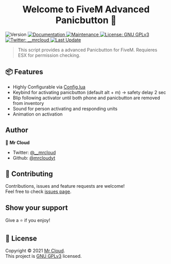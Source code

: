 <h1 align="center">Welcome to FiveM Advanced Panicbutton 👋</h1>
<p>
  <img alt="Version" src="https://img.shields.io/badge/version-1.0.0-blue.svg?cacheSeconds=2592000" />
  <a href="https://github.com/kefranabg/readme-md-generator#readme" target="_blank">
    <img alt="Documentation" src="https://img.shields.io/badge/documentation-no-red" />
  </a>
  <a href="https://github.com/kefranabg/readme-md-generator/graphs/commit-activity" target="_blank">
    <img alt="Maintenance" src="https://img.shields.io/badge/Maintained%3F-yes-green.svg" />
  </a>
  <a href="https://github.com/kefranabg/readme-md-generator/blob/master/LICENSE" target="_blank">
    <img alt="License: GNU GPLv3" src="https://img.shields.io/github/license/mrcloudyt/Advanced-Panicbutton" />
  </a>
  <a href="https://twitter.com/__mrcloud" target="_blank">
    <img alt="Twitter: __mrcloud" src="https://img.shields.io/twitter/follow/__mrcloud?style=social" />
  </a>
    <a href="https://twitter.com/__mrcloud" target="_blank">
    <img alt="Last Update" src="https://img.shields.io/github/last-commit/MrCloudYT/Advanced-Panicbutton" />
  </a>
</p>



> This script provides a advanced Panicbutton for FiveM. Requieres ESX for permission checking.
> 
## 📦 Features

* Highly Configurable via [Config.lua](https://github.com/MrCloudYT/Advanced-Panicbutton/blob/master/config.lua)
* Keybind for activating panicbutton (default alt + m) -> safety delay 2 sec
* Blip following activator until both phone and panicbutton are removed from inventory
* Sound for person activating and responding units
* Animation on activation

## Author

👤 **Mr Cloud**

* Twitter: [@\_\_mrcloud](https://twitter.com/__mrcloud)
* Github: [@mrcloudyt](https://github.com/mrcloudyt)

## 🤝 Contributing

Contributions, issues and feature requests are welcome!<br />Feel free to check [issues page](https://github.com/MrCloudYT/Panicbutton/issues).

## Show your support

Give a ⭐️ if you enjoy!

## 📝 License

Copyright © 2021 [Mr Cloud](https://github.com/mrcloudyt).<br />
This project is [GNU GPLv3](https://choosealicense.com/licenses/agpl-3.0/) licensed.
